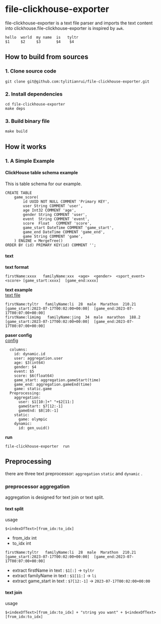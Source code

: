 # file-clickhouse-exporter
file-clickhouse-exporter is a text file parser and imports the text content into clickhouse.file-clickhouse-exporter is inspired by `awk`.   
```
hello  world  my name  is   tyltr
$1     $2     $3       $4    $4
```

## How to build from sources

### 1. Clone source code
```
git clone git@github.com:tylitianrui/file-clickhouse-exporter.git
```
### 2. Install dependencies
```
cd file-clickhouse-exporter
make deps
```
### 3. Build binary file
```
make build
```

## How it works

### 1. A Simple Example

#### ClickHouse table schema example
This is table schema for our example.
```
CREATE TABLE
    game_score(
        id UUID NOT NULL COMMENT 'Primary KEY',
        user String COMMENT 'user',
        age Int32 COMMENT 'age',
        gender String COMMENT 'user',
        event  String COMMENT 'event',
        score  Float   COMMENT 'score',
        game_start DateTime COMMENT 'game_start',
        game_end DateTime COMMENT 'game_end',
        game String COMMENT 'game',
    ) ENGINE = MergeTree()
ORDER BY (id) PRIMARY KEY(id) COMMENT '';
```

#### text 
**text format**
```
firstName:xxxx   familyName:xxx  <age>  <gender>  <sport_event>  <score> [game_start:xxxx]  [game_end:xxxx] 
```   
 
**text example**    
[text file](./example/usage/data)  
```
firstName:tyltr   familyName:li  28  male  Marathon  210.21 [game_start:2023-07-17T00:02:00+00:00]  [game_end:2023-07-17T00:07:00+00:00]      
firstName:limimg   familyName:jing  34  male  marathon  188.2 [game_start:2023-07-17T00:02:00+00:00]  [game_end:2023-07-17T00:07:00+00:00]         
```
**paser config**  
[config](./example/usage/config.yaml)
```
  columns:
    id: dynamic.id
    user: aggregation.user
    age: $3(int64)
    gender: $4
    event: $5
    score: $6(float64)
    game_start: aggregation.gameStart(time)
    game_end: aggregation.gameEnd(time)
    game: static.game
  Preprocessing:
    aggregation:
      user: $1[10:]+" "+$2[11:]    
      gameStart: $7[12:-1]
      gameEnd: $8[10:-1]
    static:
      game: olympic
    dynamic:
      id: gen_uuid()
```
**run**
```
file-clickhouse-exporter  run
```

## Preprocessing
there are three text preprocessor: `aggregation`  `static` and `dynamic` .
### preprocessor aggregation
aggregation is designed for text join or text split. 

#### **text split**   
usage 
```
$<indexOfText>[from_idx:to_idx]
```
- from_idx   int  
- to_idx     int


```
firstName:tyltr   familyName:li  28  male  Marathon  210.21 [game_start:2023-07-17T00:02:00+00:00]  [game_end:2023-07-17T00:07:00+00:00] 
```
- extract firstName in text :  `$1[:]`    ->  `tyltr`
- extract familyName in text :  `$1[11:]`    ->  `li`
- extract game_start in text :  `$7[12:-1]`    ->  `2023-07-17T00:02:00+00:00`


#### **text join**   

usage 
```
$<indexOfText>[from_idx:to_idx] + "string you want" + $<indexOfText>[from_idx:to_idx] 
```

